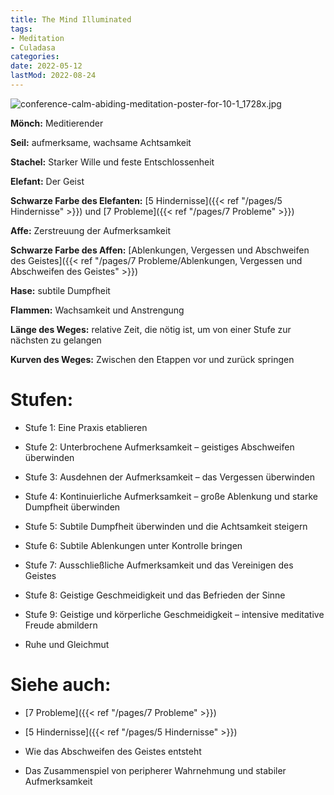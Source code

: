 ```yaml
---
title: The Mind Illuminated
tags: 
- Meditation
- Culadasa
categories: 
date: 2022-05-12
lastMod: 2022-08-24
---
```

![conference-calm-abiding-meditation-poster-for-10-1_1728x.jpg](/assets/conference-calm-abiding-meditation-poster-for-10-1_1728x_1653653203953_0.jpg)

**Mönch:** Meditierender

**Seil:** aufmerksame, wachsame Achtsamkeit

**Stachel:** Starker Wille und feste Entschlossenheit

**Elefant:** Der Geist

**Schwarze Farbe des Elefanten:** [5 Hindernisse]({{< ref "/pages/5 Hindernisse" >}}) und [7 Probleme]({{< ref "/pages/7 Probleme" >}})

**Affe:** Zerstreuung der Aufmerksamkeit

**Schwarze Farbe des Affen:** [Ablenkungen, Vergessen und Abschweifen des Geistes]({{< ref "/pages/7 Probleme/Ablenkungen, Vergessen und Abschweifen des Geistes" >}})

**Hase:** subtile Dumpfheit

**Flammen:** Wachsamkeit und Anstrengung

**Länge des Weges:** relative Zeit, die nötig ist, um von einer Stufe zur nächsten zu gelangen

**Kurven des Weges:** Zwischen den Etappen vor und zurück springen

# Stufen:

+ Stufe 1: Eine Praxis etablieren

+ Stufe 2: Unterbrochene Aufmerksamkeit – geistiges Abschweifen überwinden

+ Stufe 3: Ausdehnen der Aufmerksamkeit – das Vergessen überwinden

+ Stufe 4: Kontinuierliche Aufmerksamkeit – große Ablenkung und starke Dumpfheit überwinden

+ Stufe 5: Subtile Dumpfheit überwinden und die Achtsamkeit steigern

+ Stufe 6: Subtile Ablenkungen unter Kontrolle bringen

+ Stufe 7: Ausschließliche Aufmerksamkeit und das Vereinigen des Geistes

+ Stufe 8: Geistige Geschmeidigkeit und das Befrieden der Sinne

+ Stufe 9: Geistige und körperliche Geschmeidigkeit – intensive meditative Freude abmildern

+  Ruhe und Gleichmut

# Siehe auch:

+ [7 Probleme]({{< ref "/pages/7 Probleme" >}})

+ [5 Hindernisse]({{< ref "/pages/5 Hindernisse" >}})

+ Wie das Abschweifen des Geistes entsteht

+ Das Zusammenspiel von peripherer Wahrnehmung und stabiler Aufmerksamkeit

